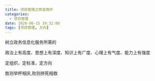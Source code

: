 ```yaml
---
title: 项目管理之崇高情怀
categories:
  - 项目管理
date: 2020-06-15 19:32:00
tags: [项目管理, 方向]
---
```


树立政务信息化服务所需的

政治上有高度、思想上有深度、知识上有广度、心理上有气度、能力上有强度

定组织，定标准，定方向

胜则举杯相庆,败则拼死相救